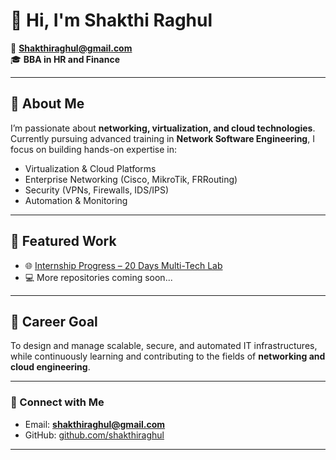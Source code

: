 # 👋 Hi, I'm Shakthi Raghul  

📧 **Shakthiraghul@gmail.com**  
🎓 **BBA in HR and Finance**  

---

## 🚀 About Me  
I’m passionate about **networking, virtualization, and cloud technologies**.  
Currently pursuing advanced training in **Network Software Engineering**, I focus on building hands-on expertise in:  

- Virtualization & Cloud Platforms  
- Enterprise Networking (Cisco, MikroTik, FRRouting)  
- Security (VPNs, Firewalls, IDS/IPS)  
- Automation & Monitoring  

---

## 📂 Featured Work  

- 🌐 [Internship Progress – 20 Days Multi-Tech Lab](https://shakthiraghul.github.io/NH20DAYS/)  
- 💻 More repositories coming soon...  

---

## 🎯 Career Goal  
To design and manage scalable, secure, and automated IT infrastructures, while continuously learning and contributing to the fields of **networking and cloud engineering**.  

---

### 🔗 Connect with Me  
- Email: **shakthiraghul@gmail.com**  
- GitHub: [github.com/shakthiraghul](https://github.com/shakthiraghul)  

---
